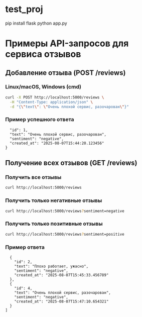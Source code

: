 # test_proj

pip install flask
python app.py

# Примеры API-запросов для сервиса отзывов

## Добавление отзыва (POST /reviews)

### Linux/macOS, Windows (cmd)

```bash
curl -X POST http://localhost:5000/reviews \
  -H "Content-Type: application/json" \
  -d "{\"text\": \"Очень плохой сервис, разочарован\"}"
```

### Пример успешного ответа
```{
  "id": 1,
  "text": "Очень плохой сервис, разочарован",
  "sentiment": "negative",
  "created_at": "2025-08-07T15:44:20.123456"
}
```

## Получение всех отзывов (GET /reviews)

### Получить все отзывы

```bash
curl http://localhost:5000/reviews
```
### Получить только негативные отзывы

```bash
curl http://localhost:5000/reviews?sentiment=negative
```
### Получить только позитивные отзывы

```bash
curl http://localhost:5000/reviews?sentiment=positive
```

### Пример ответа
```[
  {
    "id": 2,
    "text": "Плохо работает, ужасно",
    "sentiment": "negative",
    "created_at": "2025-08-07T15:45:33.456789"
  },
  {
    "id": 4,
    "text": "Очень плохой сервис, разочарован",
    "sentiment": "negative",
    "created_at": "2025-08-07T15:47:10.654321"
  }
]

```
